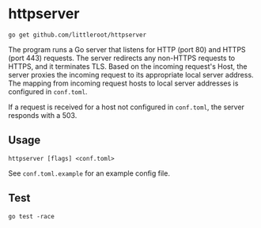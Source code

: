 # httpserver

```
go get github.com/littleroot/httpserver
```

The program runs a Go server that listens for HTTP (port 80) and HTTPS (port
443) requests. The server redirects any non-HTTPS requests to HTTPS, and it
terminates TLS. Based on the incoming request's Host, the server proxies the
incoming request to its appropriate local server address. The mapping from
incoming request hosts to local server addresses is configured in `conf.toml`.

If a request is received for a host not configured in `conf.toml`,
the server responds with a 503.

## Usage

```
httpserver [flags] <conf.toml>
```

See `conf.toml.example` for an example config file.

## Test

```
go test -race
```
